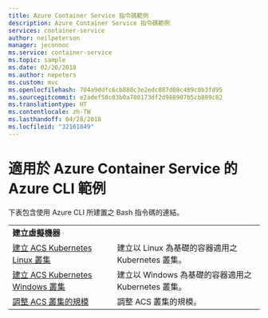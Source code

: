 ```yaml
---
title: Azure Container Service 指令碼範例
description: Azure Container Service 指令碼範例
services: container-service
author: neilpeterson
manager: jeconnoc
ms.service: container-service
ms.topic: sample
ms.date: 02/26/2018
ms.author: nepeters
ms.custom: mvc
ms.openlocfilehash: 704a9ddfc6cb880c3e2edc887d08c489c0b3fd95
ms.sourcegitcommit: e2adef58c03b0a780173df2d988907b5cb809c82
ms.translationtype: HT
ms.contentlocale: zh-TW
ms.lasthandoff: 04/28/2018
ms.locfileid: "32161849"
---
```

# <a name="azure-cli-samples-for-azure-container-service"></a>適用於 Azure Container Service 的 Azure CLI 範例

下表包含使用 Azure CLI 所建置之 Bash 指令碼的連結。

| | |
|---|---|
|**建立虛擬機器**||
| [建立 ACS Kubernetes Linux 叢集](./scripts/container-service-cli-deploy-k8s-linux.md?toc=%2fcli%2fazure%2ftoc.json) | 建立以 Linux 為基礎的容器適用之 Kubernetes 叢集。 |
| [建立 ACS Kubernetes Windows 叢集](./scripts/container-service-cli-deploy-k8s-windows.md?toc=%2fcli%2fazure%2ftoc.json) | 建立以 Windows 為基礎的容器適用之 Kubernetes 叢集。 |
| [調整 ACS 叢集的規模](./scripts/container-service-cli-scale-cluster.md?toc=%2fcli%2fazure%2ftoc.json) | 調整 ACS 叢集的規模。 |
